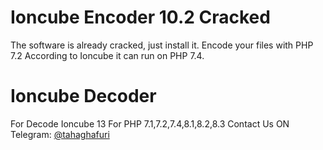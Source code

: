 # Ioncube Encoder 10.2 Cracked
The software is already cracked, just install it.
Encode your files with PHP 7.2 According to Ioncube it can run on PHP 7.4.
# Ioncube Decoder
For Decode Ioncube 13 For PHP 7.1,7.2,7.4,8.1,8.2,8.3 Contact Us ON Telegram: [@tahaghafuri](https://t.me/tahaghafuri)
